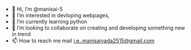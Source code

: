 - 👋 Hi, I’m @manisai-5
- 👀 I’m interested in devloping webpages,
- 🌱 I’m currently learning python
- 💞️ I’m looking to collaborate on creating and developing something new in trend
- 📫 How to reach me mail i.e..manisaiyada2515@gmail.com

<!---
manisai-5/manisai-5 is a ✨ special ✨ repository because its `README.md` (this file) appears on your GitHub profile.
You can click the Preview link to take a look at your changes.
--->
